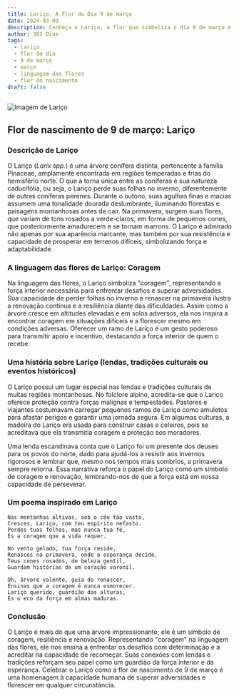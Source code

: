 ```yaml
---
title: Lariço, A Flor do Dia 9 de março
date: 2024-03-09
description: Conheça o Lariço, a flor que simboliza o dia 9 de março e seu significado 'Coragem'. Explore a beleza e o simbolismo desta flor encantadora.
author: 365 Dias
tags:
  - lariço
  - flor do dia
  - 9 de março
  - março
  - linguagem das flores
  - flor do nascimento
draft: false
---
```


![Imagem de Lariço](https://cdn.pixabay.com/photo/2012/09/09/10/09/larch-56567_1280.jpg#center)

## Flor de nascimento de 9 de março: Lariço

### Descrição de Lariço

O Lariço (_Larix spp._) é uma árvore conífera distinta, pertencente à família Pinaceae, amplamente encontrada em regiões temperadas e frias do hemisfério norte. O que a torna única entre as coníferas é sua natureza caducifólia, ou seja, o Lariço perde suas folhas no inverno, diferentemente de outras coníferas perenes. Durante o outono, suas agulhas finas e macias assumem uma tonalidade dourada deslumbrante, iluminando florestas e paisagens montanhosas antes de cair. Na primavera, surgem suas flores, que variam de tons rosados a verde-claros, em forma de pequenos cones, que posteriormente amadurecem e se tornam marrons. O Lariço é admirado não apenas por sua aparência marcante, mas também por sua resistência e capacidade de prosperar em terrenos difíceis, simbolizando força e adaptabilidade.

### A linguagem das flores de Lariço: Coragem

Na linguagem das flores, o Lariço simboliza "coragem", representando a força interior necessária para enfrentar desafios e superar adversidades. Sua capacidade de perder folhas no inverno e renascer na primavera ilustra a renovação contínua e a resiliência diante das dificuldades. Assim como a árvore cresce em altitudes elevadas e em solos adversos, ela nos inspira a encontrar coragem em situações difíceis e a florescer mesmo em condições adversas. Oferecer um ramo de Lariço é um gesto poderoso para transmitir apoio e incentivo, destacando a força interior de quem o recebe.

### Uma história sobre Lariço (lendas, tradições culturais ou eventos históricos)

O Lariço possui um lugar especial nas lendas e tradições culturais de muitas regiões montanhosas. No folclore alpino, acredita-se que o Lariço oferece proteção contra forças malignas e tempestades. Pastores e viajantes costumavam carregar pequenos ramos de Lariço como amuletos para afastar perigos e garantir uma jornada segura. Em algumas culturas, a madeira do Lariço era usada para construir casas e celeiros, pois se acreditava que ela transmitia coragem e proteção aos moradores.

Uma lenda escandinava conta que o Lariço foi um presente dos deuses para os povos do norte, dado para ajudá-los a resistir aos invernos rigorosos e lembrar que, mesmo nos tempos mais sombrios, a primavera sempre retorna. Essa narrativa reforça o papel do Lariço como um símbolo de coragem e renovação, lembrando-nos de que a força está em nossa capacidade de perseverar.

### Um poema inspirado em Lariço

```
Nas montanhas altivas, sob o céu tão vasto,  
Cresces, Lariço, com teu espírito nefasto.  
Perdes tuas folhas, mas nunca tua fé,  
És a coragem que a vida requer.  

No vento gelado, tua força reside,  
Renasces na primavera, onde a esperança decide.  
Teus cones rosados, de beleza gentil,  
Guardam histórias de um coração varonil.  

Oh, árvore valente, guia do renascer,  
Ensinas que a coragem é nunca esmorecer.  
Lariço querido, guardião das alturas,  
És o eco da força em almas maduras.
```

### Conclusão

O Lariço é mais do que uma árvore impressionante; ele é um símbolo de coragem, resiliência e renovação. Representando "coragem" na linguagem das flores, ele nos ensina a enfrentar os desafios com determinação e a acreditar na capacidade de recomeçar. Suas conexões com lendas e tradições reforçam seu papel como um guardião da força interior e da esperança. Celebrar o Lariço como a flor de nascimento de 9 de março é uma homenagem à capacidade humana de superar adversidades e florescer em qualquer circunstância.